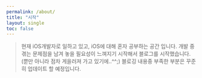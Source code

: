 ```yaml
---
permalink: /about/
title: "시작"
layout: single
toc: false
---
```

> 현재 iOS개발자로 일하고 있고, iOS에 대해 혼자 공부하는 공간 입니다. 
> 개발 중 겪는 문제점을 남겨 놓을 필요성이 느껴지기 시작해서 블로그를 시작했습니다.(뿐만 아니라 점차 게을러져 가고 있기에..^^;) 
> 블로깅 내용중 부족한 부분은 꾸준히 업데이트 할 예정입니다.
